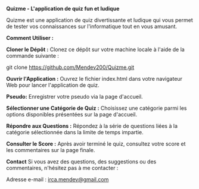 ﻿**Quizme - L'application de quiz fun et ludique**

Quizme est une application de quiz divertissante et ludique qui vous permet de tester vos connaissances sur l'informatique tout en vous amusant.

**Comment Utiliser :**

**Cloner le Dépôt :** Clonez ce dépôt sur votre machine locale à l'aide de la commande suivante :

git clone https://github.com/Mendev200/Quizme.git

**Ouvrir l'Application :** Ouvrez le fichier index.html dans votre navigateur Web pour lancer l'application de quiz.

**Pseudo:** Enregistrer votre pseudo via la page d'accueil.

**Sélectionner une Catégorie de Quiz :** Choisissez une catégorie parmi les options disponibles présentées sur la page d'accueil.

**Répondre aux Questions :** Répondez à la série de questions liées à la catégorie sélectionnée dans la limite de temps impartie.

**Consulter le Score :** Après avoir terminé le quiz, consultez votre score et les commentaires sur la page finale.

**Contact**
Si vous avez des questions, des suggestions ou des commentaires, n'hésitez pas à me contacter :

Adresse e-mail : irca.mendev@gmail.com
